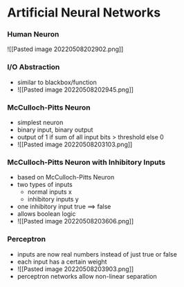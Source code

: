 # Artificial Neural Networks
### Human Neuron
![[Pasted image 20220508202902.png]]

### I/O Abstraction
+ similar to blackbox/function
+ ![[Pasted image 20220508202945.png]]


### McCulloch-Pitts Neuron
+ simplest neuron
+ binary input, binary output
+ output of 1 if sum of all input bits > threshold else 0
+ ![[Pasted image 20220508203103.png]]

### McCulloch-Pitts Neuron with Inhibitory Inputs
+ based on McCulloch-Pitts Neuron
+ two types of inputs
	+ normal inputs x
	+ inhibitory inputs y
+ one inhibitory input true ==> false
+ allows boolean logic
+ ![[Pasted image 20220508203606.png]]

### Perceptron
+ inputs are now real numbers instead of just true or false
+ each input has a certain weight
+ ![[Pasted image 20220508203903.png]]
+ perceptron networks allow non-linear separation

